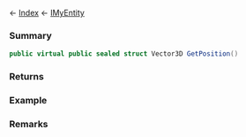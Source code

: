 ← [Index](Api-Index) ← [IMyEntity](VRage.Game.ModAPI.Ingame.IMyEntity)

### Summary

```csharp
public virtual public sealed struct Vector3D GetPosition()
```

### Returns

### Example

### Remarks

